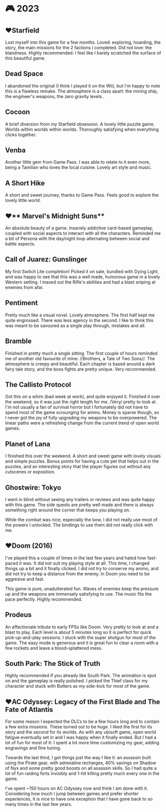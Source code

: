 # 🎮 2023

## ♥**Starfield**

Lost myself into this game for a few months. Loved: exploring, hoarding, the
story, the main missions for the 2 factions I completed. Did not love: the
blandness. Highly recommended. I feel like I barely scratched the surface of
this beautiful game.

## Dead Space

I abandoned the original (I think I played it on the Wii), but I'm happy to
note this is a flawless remake. The atmosphere is a class apart: the mining
ship, the engineer's weapons, the zero gravity levels..

## Cocoon

A brief diversion from my Starfield obsession. A lovely little puzzle game.
Worlds within worlds within worlds. Thoroughly satisfying when everything
clicks together.

## Venba

Another little gem from Game Pass. I was able to relate to it even more, being
a Tamilian who loves the local cuisine. Lovely art style and music.

## A Short Hike

A short and sweet journey, thanks to Game Pass. Feels good to explore the
lovely little world.

## ♥** Marvel's Midnight Suns**

An absolute beauty of a game. Insanely addictive card-based gameplay, coupled
with social aspects to interact with all the characters. Reminded me a bit of
Persona with the day/night loop alternating between social and battle aspects.

## Call of Juarez: Gunslinger

My first Switch Lite completion! Picked it on sale, bundled with Dying Light,
and was happy to see that this was a well made, humorous game in a lovely
Western setting. I maxed out the Rifle's abilities and had a blast sniping at
enemies from afar.

## Pentiment

Pretty much like a visual novel. Lovely atmosphere. The first half kept me
quite engrossed. There was less agency in the second. I like to think this was
meant to be savoured as a single play through, mistakes and all.

## Bramble

Finished in pretty much a single sitting. The first couple of hours reminded me
of another old favourite of mine: //Brothers, a Tale of Two Sons//. The
atmosphere is creepy and beautiful. Each chapter is based around a dark fairy
tale story, and the boss fights are pretty unique. Very recommended.

## The Callisto Protocol

Got this on a whim (bad week at work), and quite enjoyed it. Finished it over
the weekend, so it was just the right length for me. /Very/ pretty to look at.
I'm not usually a fan of survival horror but I fortunately did not have to
spend most of the game scrounging for ammo. Money is sparse though, so I never
got the joy of fully upgrading my weapons to be overpowered. The linear
paths were a refreshing change from the current trend of open world games.

## Planet of Lana

I finished this over the weekend. A short and sweet game with lovely visuals
and simple puzzles. Bonus points for having a cute pet that helps out in the
puzzles, and an interesting story that the player figures out without any
cutscenes or exposition.

## Ghostwire: Tokyo

I went in blind without seeing any trailers or reviews and was quite happy with
this game. The side quests are pretty well made and there is always something
right around the corner that keeps you playing on.

While the combat was nice, especially the bow, I did not really use most of the
powers I unlocked. The bindings to use them did not really click with me.

## ♥**Doom (2016)**

I've played this a couple of times in the last few years and hated how
fast-paced it was. It did not suit my playing style at all. This time, I
changed things up a bit and it finally clicked. I did not try to conserve my
ammo, and did not try to keep a distance from the enemy. In Doom you need to be
aggresive and fast.

This game is pure, unadulterated fun. Waves of enemies keep the pressure up and
the weapons are immensely satisfying to use. The music fits the pace perfectly.
Highly recommended.

## Prodeus

An affectionate tribute to early FPSs like Doom. Very pretty to look at and a
blast to play. Each level is about 5 minutes long so it is perfect for quick
pick-up-and-play sessions. I stuck with the super shotgun for most of the game.
The easy mode is generous and it is great fun to clear a room with a few
rockets and leave a blood-splattered mess.

## South Park: The Stick of Truth

Highly recommended if you already like South Park. The animation is spot on and
the gameplay is really polished. I picked the Thief class for my character and
stuck with Butters as my side-kick for most of the game.

## ♥**AC Odyssey: Legacy of the First Blade and The Fate of Atlantis**

For some reason I expected the DLCs to be a few hours long and to contain a few
extra missions. These turned out to be *huge*. I liked the first for its story
and the second for its worlds. As with any ubisoft game, open world fatigue
eventually set in and I was happy when it finally ended. But I had a lot of fun
for most of it: I spent a lot more time customizing my gear, adding engravings
and fine tuning.

Towards the last third, I got things just the way I like it: an assassin built
using the Pirate gear, with adrenaline recharges, 40% savings on Shadow of Nyx
and some pretty good boosts on all assassin skills. So I had quite a lot of fun
raiding forts invisibly and 1-hit killing pretty much every one in the game.

I've spent ~150 hours on AC Odyssey now and think I am done with it.
Considering how much I jump between games and prefer shorter experiences, it is
nice to have one exception that I have gone back to so many times in the last
few years.
